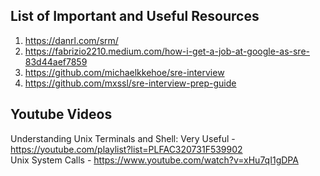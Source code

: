 ## List of Important and Useful Resources
1. https://danrl.com/srm/
2. https://fabrizio2210.medium.com/how-i-get-a-job-at-google-as-sre-83d44aef7859
3. https://github.com/michaelkkehoe/sre-interview
4. https://github.com/mxssl/sre-interview-prep-guide


## Youtube Videos
Understanding Unix Terminals and Shell: Very Useful - https://youtube.com/playlist?list=PLFAC320731F539902 \
Unix System Calls - https://www.youtube.com/watch?v=xHu7qI1gDPA
